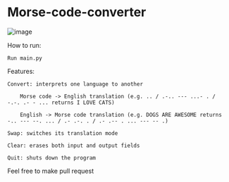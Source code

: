 # Morse-code-converter

![image](https://user-images.githubusercontent.com/83483285/123014322-022c2480-d394-11eb-954f-0f2fb3a0ded4.png)


How to run:

    Run main.py
  
Features:

    Convert: interprets one language to another

        Morse code -> English translation (e.g. .. / .-.. --- ...- . / -.-. .- - ... returns I LOVE CATS)

        English -> Morse code translation (e.g. DOGS ARE AWESOME returns -.. --- --. ... / .- .-. . / .- .-- . ... --- -- .)

    Swap: switches its translation mode

    Clear: erases both input and output fields

    Quit: shuts down the program
  
Feel free to make pull request
